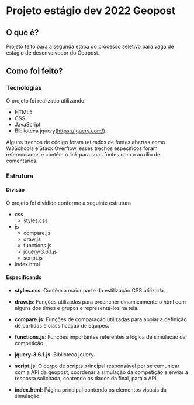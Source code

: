 # Projeto estágio dev 2022 Geopost
## O que é?
Projeto feito para a segunda etapa do processo seletivo para vaga de estágio de desenvolvedor do Geopost.
## Como foi feito?
### Tecnologias
O projeto foi realizado utilizando:
- HTML5
- CSS
- JavaScript
- Biblioteca jquery(https://jquery.com/).

Alguns trechos de código foram retirados de fontes abertas como W3Schools e Stack Overflow, esses trechos específicos foram referenciados e contém o link para suas fontes com o auxilio de comentários.

### Estrutura
#### Divisão
O projeto foi dividido conforme a seguinte estrutura
- css
    - styles.css
- js
    - compare.js
    - draw.js
    - functions.js
    - jquery-3.6.1.js
    - script.js
- index.html

#### Especificando

- **styles.css**: Contém a maior parte da estilização CSS utilizada.

- **draw.js**: Funções utilizadas para preencher dinamicamente o html com alguns dos times e grupos e representá-los na tela.

- **compare.js**: Funções de comparação utilizadas para apoiar a definição de partidas e classificação de equipes.

- **functions.js**: Funções importantes referentes a lógica de simulação da competição.

- **jquery-3.6.1.js**: Biblioteca jquery.

- **script.js**: O corpo de scripts principal responsável por se comunicar com a API da geopost, coordenar a simulação da competição e enviar a resposta solicitada, contendo os dados da final, para a API.

- **index.html**: Página principal contendo os elementos visuais da simulação.
